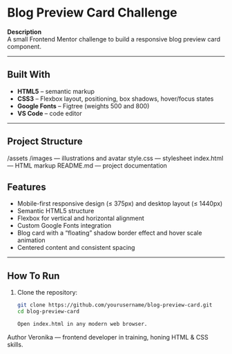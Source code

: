 # Blog Preview Card Challenge

**Description**  
A small Frontend Mentor challenge to build a responsive blog preview card component.

---

## Built With

- **HTML5** – semantic markup  
- **CSS3** – Flexbox layout, positioning, box shadows, hover/focus states  
- **Google Fonts** – Figtree (weights 500 and 800)  
- **VS Code** – code editor  

---

## Project Structure

/assets
  /images      — illustrations and avatar
style.css     — stylesheet
index.html    — HTML markup
README.md     — project documentation


## Features

- Mobile-first responsive design (≤ 375px) and desktop layout (≤ 1440px)  
- Semantic HTML5 structure  
- Flexbox for vertical and horizontal alignment  
- Custom Google Fonts integration  
- Blog card with a “floating” shadow border effect and hover scale animation  
- Centered content and consistent spacing  

---

## How To Run

1. Clone the repository:  
   ```bash
   git clone https://github.com/yourusername/blog-preview-card.git
   cd blog-preview-card

   Open index.html in any modern web browser.

Author
Veronika — frontend developer in training, honing HTML & CSS skills.
